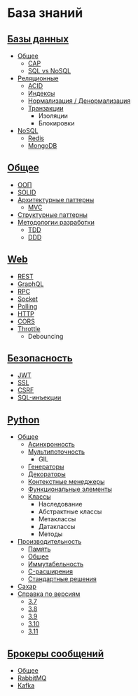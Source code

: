# База знаний


## [Базы данных](database)
* [Общее](database/common)
  * [CAP](database/common/cap.md)
  * [SQL vs NoSQL](database/common/sql-vs-no-sql.md)
* [Реляционные](database/relational/)
  * [ACID](database/relational/acid.md)
  * [Индексы](database/relational/indexes.md)
  * [Нормализация / Денормализация](database/relational/normal.md)
  * [Транзакции](database/relational/transactions.md)
    * Изоляции
    * Блокировки
* [NoSQL](database/no-sql/)
  * [Redis](database/no-sql/redis.md)
  * [MongoDB](database/no-sql/mongo-db.md)


## [Общее](common)
* [ООП](common/oop.md)
* [SOLID](common/solid.md)
* [Архитектурные паттерны](common/architecture-patterns)
  * [MVC](common/architecture-patterns/mvc.md)
* [Структурные паттерны](common/structure-patterns)
* [Методологии разработки](common/methodology)
  * [TDD](common/methodology/tdd.md)
  * [DDD](common/methodology/ddd.md)

## [Web](web)
* [REST](web/rest.md)
* [GraphQL](web/graphql.md)
* [RPC](web/rpc.md)
* [Socket](web/socket.md)
* [Polling](web/polling.md)
* [HTTP](web/http.md)
* [CORS](web/cors.md)
* [Throttle](web/throttle.md)
  * Debouncing

## [Безопасность](security)
* [JWT](security/jwt.md)
* [SSL](security/ssl.md)
* [CSRF](security/csrf.md)
* [SQL-инъекции](security/sql-injections.md)

## [Python](python)
* [Общее](python/common)
  * [Асинхронность](python/common/async.md)
  * [Мультипоточность](python/common/threading.md)
    * GIL
  * [Генераторы](python/common/generators.md)
  * [Декораторы](python/common/decorators.md)
  * [Контекстные менеджеры](python/common/context-manager.md)
  * [Функциональные элементы](python/common/functional.md)
  * [Классы](python/common/classes.md)
    * Наследование
    * Абстрактные классы
    * Метаклассы
    * Датаклассы
    * Методы
* [Производительность](python/perfomance)
  * [Память](python/perfomance/memory.md)
  * [Общее](python/perfomance/init.md)
  * [Иммутабельность](python/perfomance/immutables.md)
  * [C-расширения](python/perfomance/c.md)
  * [Стандартные решения](python/perfomance/standart.md)
* [Сахар](python/sugar.md)
* [Справка по версиям](python/versions)
  * [3.7](python/versions/3.7.md)
  * [3.8](python/versions/3.8.md)
  * [3.9](python/versions/3.9.md)
  * [3.10](python/versions/3.10.md)
  * [3.11](python/versions/3.11.md)

## [Брокеры сообщений](brokers)
* [Общее](brokers/common.md)
* [RabbitMQ](brokers/rabbitmq.md)
* [Kafka](brokers/kafka.md)